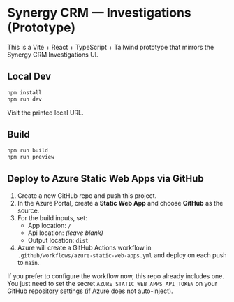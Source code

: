 # Synergy CRM — Investigations (Prototype)

This is a Vite + React + TypeScript + Tailwind prototype that mirrors the Synergy CRM Investigations UI.

## Local Dev
```bash
npm install
npm run dev
```
Visit the printed local URL.

## Build
```bash
npm run build
npm run preview
```

## Deploy to Azure Static Web Apps via GitHub
1. Create a new GitHub repo and push this project.
2. In the Azure Portal, create a **Static Web App** and choose **GitHub** as the source.
3. For the build inputs, set:
   - App location: `/`
   - Api location: *(leave blank)*
   - Output location: `dist`
4. Azure will create a GitHub Actions workflow in `.github/workflows/azure-static-web-apps.yml` and deploy on each push to `main`.

If you prefer to configure the workflow now, this repo already includes one. You just need to set the secret
`AZURE_STATIC_WEB_APPS_API_TOKEN` on your GitHub repository settings (if Azure does not auto-inject).
